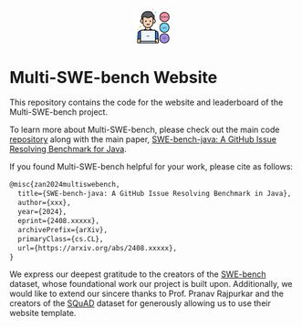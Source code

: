 <p align="center">
  <a href="https://multi-swe-bench.github.io">
    <img src="img/logo.png" width="12%" alt="multi-swe-bench logo" />
  </a>
</p>

# Multi-SWE-bench Website

This repository contains the code for the website and leaderboard of the Multi-SWE-bench project.

To learn more about Multi-SWE-bench, please check out the main code [repository](https://github.com/multi-swe-bench/multi-swe-bench-env) along with the main paper, [SWE-bench-java: A GitHub Issue Resolving Benchmark for Java](https://arxiv.org/abs/2310.06770).

If you found Multi-SWE-bench helpful for your work, please cite as follows:
```
@misc{zan2024multiswebench,
  title={SWE-bench-java: A GitHub Issue Resolving Benchmark in Java}, 
  author={xxx},
  year={2024},
  eprint={2408.xxxxx},
  archivePrefix={arXiv},
  primaryClass={cs.CL},
  url={https://arxiv.org/abs/2408.xxxxx}, 
}
```

We express our deepest gratitude to the creators of the [SWE-bench](https://github.com/princeton-nlp/SWE-bench) dataset, whose foundational work our project is built upon. Additionally, we would like to extend our sincere thanks to Prof. Pranav Rajpurkar and the creators of the [SQuAD](https://rajpurkar.github.io/SQuAD-explorer/) dataset for generously allowing us to use their website template.
